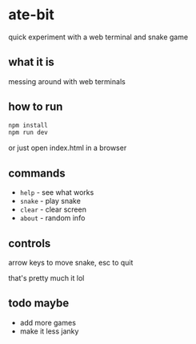 # ate-bit

quick experiment with a web terminal and snake game

## what it is

messing around with web terminals

## how to run

```bash
npm install
npm run dev
```

or just open index.html in a browser

## commands

- `help` - see what works
- `snake` - play snake 
- `clear` - clear screen
- `about` - random info

## controls

arrow keys to move snake, esc to quit

that's pretty much it lol

## todo maybe

- add more games 
- make it less janky


